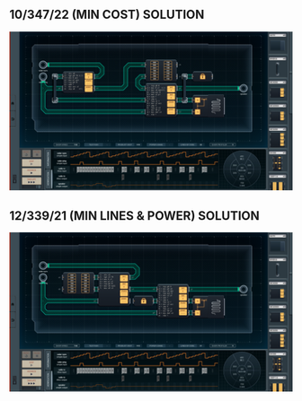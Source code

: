 10/347/22 (MIN COST) SOLUTION
-----------------------------

![screenshot0](https://github.com/shiawasenahikari/Shenzhen-IO-Solutions/blob/master/031-safetynet-tracking-badge/screenshot0.png)

12/339/21 (MIN LINES & POWER) SOLUTION
--------------------------------------

![screenshot1](https://github.com/shiawasenahikari/Shenzhen-IO-Solutions/blob/master/031-safetynet-tracking-badge/screenshot1.png)
